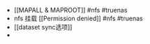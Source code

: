 - [[MAPALL & MAPROOT]] #nfs #truenas
- nfs 挂载 [[Permission denied]] #nfs #truenas
- [[dataset sync选项]]
-